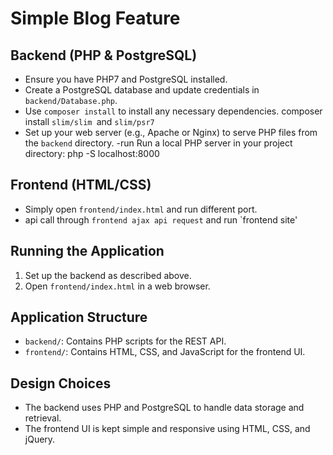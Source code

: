 # Simple Blog Feature

## Backend (PHP & PostgreSQL)

- Ensure you have PHP7 and PostgreSQL installed.
- Create a PostgreSQL database and update credentials in `backend/Database.php`.
- Use `composer install` to install any necessary dependencies. composer install `slim/slim `and `slim/psr7`
- Set up your web server (e.g., Apache or Nginx) to serve PHP files from the `backend` directory.
-run Run a local PHP server in your project directory: php -S localhost:8000

## Frontend (HTML/CSS)
- Simply open `frontend/index.html` and run different port.
- api call through `frontend ajax api request` and run `frontend site'

## Running the Application
1. Set up the backend as described above.
2. Open `frontend/index.html` in a web browser.

## Application Structure

- `backend/`: Contains PHP scripts for the REST API.
- `frontend/`: Contains HTML, CSS, and JavaScript for the frontend UI.

## Design Choices

- The backend uses PHP and PostgreSQL to handle data storage and retrieval.
- The frontend UI is kept simple and responsive using HTML, CSS, and jQuery.

